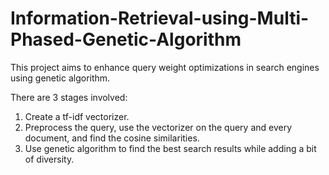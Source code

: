 # Information-Retrieval-using-Multi-Phased-Genetic-Algorithm

This project aims to enhance query weight optimizations in search engines using genetic algorithm.  

There are 3 stages involved:  
1. Create a tf-idf vectorizer.
2. Preprocess the query, use the vectorizer on the query and every document, and find the cosine similarities.  
3. Use genetic algorithm to find the best search results while adding a bit of diversity.
